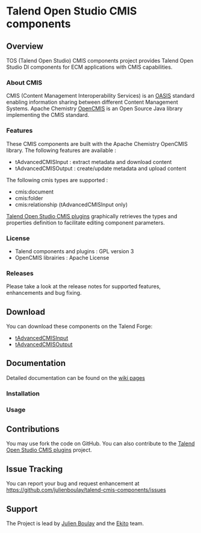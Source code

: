 # Talend Open Studio CMIS components

## Overview

TOS (Talend Open Studio) CMIS components project provides Talend Open Studio DI components for ECM applications with CMIS capabilities.

### About CMIS

CMIS (Content Management Interoperability Services) is an [OASIS](https://www.oasis-open.org/committees/tc_home.php?wg_abbrev=cmis) standard enabling information sharing between different Content Management Systems.
Apache Chemistry [OpenCMIS](http://chemistry.apache.org/java/opencmis.html) is an Open Source Java library implementing the CMIS standard.

### Features

These CMIS components are built with the Apache Chemistry OpenCMIS library.
The following features are available :
* tAdvancedCMISInput : extract metadata and download content
* tAdvancedCMISOutput : create/update metadata and upload content

The following cmis types are supported :
* cmis:document
* cmis:folder
* cmis:relationship (tAdvancedCMISInput only)

[Talend Open Studio CMIS plugins](https://github.com/julienboulay/talend-cmis-plugins) graphically retrieves the types and properties definition to facilitate editing component parameters.

### License

* Talend components and plugins : GPL version 3
* OpenCMIS librairies : Apache License

### Releases

Please take a look at the release notes for supported features, enhancements and bug fixing.

## Download

You can download these components on the Talend Forge:
* [tAdvancedCMISInput](http://www.talendforge.org/exchange/index.php?eid=732&product=tos&action=view)
* [tAdvancedCMISOutput](http://www.talendforge.org/exchange/index.php?eid=733&product=tos&action=view)

## Documentation

Detailed documentation can be found on the [wiki pages](https://github.com/julienboulay/talend-cmis-components/wiki)

### Installation

### Usage

## Contributions 

You may use fork the code on GitHub.
You can also contribute to the [Talend Open Studio CMIS plugins](https://github.com/julienboulay/talend-cmis-plugins) project.

## Issue Tracking

You can report your bug and request enhancement at https://github.com/julienboulay/talend-cmis-components/issues

## Support

The Project is lead by [Julien Boulay](jboulay@ekito.fr) and the [Ekito](http://www.ekito.fr/) team.
